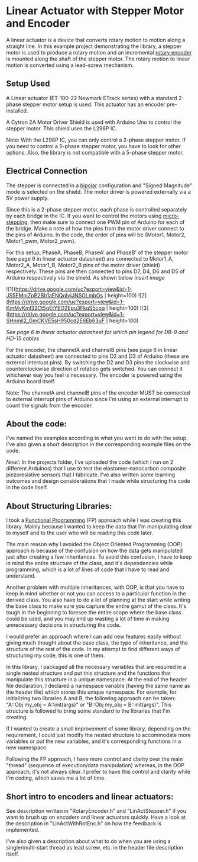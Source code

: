 # Linear Actuator with Stepper Motor and Encoder

A linear actuator is a device that converts rotary motion to motion along a straight line. In this example project demonstrating the library, a stepper motor is used to produce a rotary motion and an incremental [rotary encoder](https://howtomechatronics.com/tutorials/arduino/rotary-encoder-works-use-arduino/) is mounted along the shaft of the stepper motor. The rotary motion to linear motion is converted using a lead-screw mechanism.

## Setup Used

A Linear actuator (ET-100-22 Newmark ETrack series)  with a standard 2-phase stepper motor setup is used. This actuator has an encoder pre-installed.

A Cytron 2A Motor Driver Shield is used with Arduino Uno to control the stepper motor. This shield uses the L298P IC.

Note: With the L298P IC, you can only control a 2-phase stepper motor. If you need to control a 5-phase stepper motor, you have to look for other options. Also, the library is not compatible with a 5-phase stepper motor.

## Electrical Connection

The stepper is connected in a [bipolar](https://www.petervis.com/dictionary-of-digital-terms/unipolar-vs-bipolar-stepper/unipolar-vs-bipolar-stepper.html) configuration and "Signed Magnitude" mode is selected on the shield. The motor driver is powered externally via a 5V power supply.

Since this is a 2-phase stepper motor, each phase is controlled separately by each bridge in the IC. If you want to control the motors using [micro-stepping](https://www.rs-online.com/designspark/stepper-motors-and-drives-what-is-full-step-half-step-and-microstepping), then make sure to connect one PWM pin of Arduino for each of the bridge. Make a note of how the pins from the motor driver connect to the pins of Arduino. In the code, the order of pins will be {Motor1, Motor2, Motor1_pwm, Motor2_pwm}.

For this setup, PhaseA, PhaseB, PhaseA' and PhaseB' of the stepper motor (see page 6 in linear actuator datasheet) are connected to Motor1_A, Motor2_A, Motor1_B, Motor2_B pins of the motor driver (shield) respectively. These pins are then connected to pins D7, D4, D6 and D5 of Arduino respectively via the shield. As shown below *insert image*

![1](https://drive.google.com/uc?export=view&id=1-JS5EMniZpB2Bh1aENQqIyiJNSOLmbOs | height=100)
![2](https://drive.google.com/uc?export=view&id=1-KmMvKml32Ct5qEtYEO2Epu3FkqS5cpq | height=100)
![3](https://drive.google.com/uc?export=view&id=1-SHnmil2_GmCKVE5sH950cd2E6Eb63uF | height=100)

*See page 6 in linear actuator datasheet for which pin legend for DB-9 and HD-15 cables* 

For the encoder, the channelA and channelB pins (see page 6 in linear actuator datasheet) are connected to pins D2 and D3 of Arduino (these are external interrupt pins). By switching the D2 and D3 pins the clockwise and counterclockwise direction of rotation gets switched. You can connect it whichever way you feel is necessary. The encoder is powered using the Arduino board itself.

Note: The channelA and channelB pins of the encoder MUST be connected to external interrupt pins of Arduino since I'm using an external interrupt to count the signals from the encoder.


## About the code:

I've named the examples according to what you want to do with the setup. I've also given a short description in the corresponding example files on the code.

*New!*: In the projects folder, I've uploaded the code (which I run on 2 different Arduinos) that I use to test the elastomer-nanocarbon composite piezoresistive sensors that I fabricate. I've also written some learning outcomes and design considerations that I made while structuring the code in the code itself.


## About Structuring Libraries:

I took a [Functional Programming](http://blog.jenkster.com/2015/12/what-is-functional-programming.html) (FP) approach while I was creating this library. Mainly because I wanted to keep the data that I'm manipulating clear to myself and to the user who will be reading this code later. 

The main reason why I avoided the Object Oriented Programming (OOP) approach is because of the confusion on how the data gets manipulated just after creating a few inheritances. To avoid this confusion, I have to keep in mind the entire structure of the class, and it's dependencies while programming, which is a lot of lines of code that I have to read and understand. 

Another problem with multiple inheritances, with OOP, is that you have to keep in mind whether or not you can access to a particular function in the derived class. You also have to do a lot of planning at the start while writing the base class to make sure you capture the entire gamut of the class. It's tough in the beginning to foresee the entire scope where the base class could be used, and you may end up wasting a lot of time in making unnecessary decisions in structuring the code.

I would prefer an approach where I can add new features easily without giving much thought about the base class, the type of inheritance, and the structure of the rest of the code. In my attempt to find different ways of structuring my code, this is one of them. 

In this library, I packaged all the necessary variables that are required in a single nested structure and put this structure and the functions that manipulate this structure in a unique namespace. At the end of the header file declaration, I declared a namespace variable (having the same name as the header file) which stores this unique namespace. For example, for initializing two libraries A and B, the following approach can be taken:
"A::Obj my_obj = A::init(args)" or "B::Obj my_obj = B::init(args)". This structure is followed to bring some standard to the libraries that I'm creating. 

If I wanted to create a small improvement of some library, depending on the requirement, I could just modify the nested structure to accommodate more variables or put the new variables, and it's corresponding functions in a new namespace. 

Following the FP approach, I have more control and clarity over the main "thread" (sequence of execution/data manipulation) whereas, in the OOP approach, it's not always clear. I prefer to have this control and clarity while I'm coding, which saves me a lot of time. 



## Short intro to encoders and linear actuators:

See description written in "RotaryEncoder.h" and "LinActStepper.h" if you want to brush up on encoders and linear actuators quickly. Have a look at the description in "LinActWithRotEnc.h" on how the feedback is implemented. 

I've also given a description about what to do when you are using a single/multi-start thread as lead screw, etc. in the header file description itself. 







